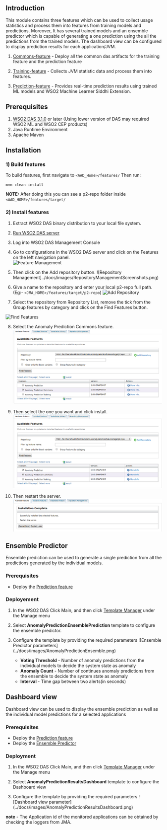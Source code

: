## Introduction
This module contains three features which can be used to collect usage statistics and process them into features from training models and predictions. Moreover, It has several trained models and an ensemble predictor which is capable of generating a one prediction using the all the predictions from the trained models. The dashboard view can be configured to display prediction results for each application/JVM.

1. [Commons-feature](commons-feature) - Deploy all the common das artifacts for the training feature and the prediction feature
  
1. [Training-feature](training-feature) - Collects JVM statistic data and process them into features.
   
2. [Prediction-feature](prediction-feature) - Provides real-time prediction results using trained ML models and WSO2 Machine Learner Siddhi Extension.

## Prerequisites

1. [WSO2 DAS 3.1.0](http://wso2.com/products/data-analytics-server/) or later (Using lower version of DAS may required WSO2 ML and WSO2 CEP products)
2. Java Runtime Environment
3. Apache Maven

## Installation

### 1) Build features

   To build features, first navigate to ```<AAD_Home>/features/``` Then run:
   
   ```
   mvn clean install
   ```
   **NOTE:** After doing this you can see a p2-repo folder inside ```<AAD_HOME>/features/target/```
      
### 2) Install features
   
  1. Extract WSO2 DAS binary distribution to your local file system.
  
  2. [Run WSO2 DAS server](https://docs.wso2.com/display/DAS310/Running+the+Product#RunningtheProduct-Startingtheserver)
  
  3. Log into WSO2 DAS Management Console
  
  4. Go to configurations in the WSO2 DAS server and click on the Features on the left navigation panel.   
  ![Feature Management](../docs/images/FeatureManagementScreenshots.png)
  
  5. Then click on the Add repository button.
  ![Repository Management]../docs/images/RepositoryManagementScreenshots.png)
  
  6. Give a name to the repository and enter your local p2-repo full path. (Eg:- ```<JMA_HOME>/features/target/p2-repo```)
  ![Add Repository](../docs/images/AddRepositoryScreenshots.png)
  
  7. Select the repository from Repository List, remove the tick from the Group features by category and click on the Find Features button.
  
  ![Find Features](../docs/images/FindFeaturesScreenshots.png)
  
  8. Select the Anomaly Prediction Commons feature.
    ![Install Features](../docs/images/CommonsFeaturesScreenshots.png)
    
  9. Then select the one you want and click install.
    ![Install Features](../docs/images/InstallFeaturesScreenshots.png)
  
  10. Then restart the server.
  ![Install Features](../docs/images/RestartServerScreenshots.png)

## Ensemble Predictor
Ensemble prediction can be used to generate a single prediction from all the predictions generated by the individual models.

### Prerequisites
  - Deploy the [Prediction feature](#installation)
  
### Deployement
  1. In the WSO2 DAS Click Main, and then click [Template Manager](https://docs.wso2.com/display/DAS310/Using+Templates)
   under the Manage menu

  2. Select **AnomalyPredictionEnsemblePrediction** template to configure the ensemble predictor.

  3. Configure the template by providing the required parameters
  ![Ensemble Predictor parameters] (../docs/images/AnomalyPredictionEnsemble.png)
  
     - **Voting Threshold** - Number of anomaly predictions from the individual models to decide the system state as anomaly
     - **Anomaly Count** - Number of continues anomaly predictions from the ensemble to decide the system state as anomaly
     - **Interval** - Time gap between two alerts(in seconds)

## Dashboard view
Dashboard view can be used to display the ensemble prediction as well as the individual model predictions for a selected applications

### Prerequisites
  - Deploy the [Prediction feature](#installation)
  - Deploy the [Ensemble Predictor](#ensemble-predictor)
  
### Deployment
  1. In the WSO2 DAS Click Main, and then click [Template Manager](https://docs.wso2.com/display/DAS310/Using+Templates)
   under the Manage menu

  2. Select **AnomalyPredictionResultsDashboard** template to configure the Dashboard view

  3. Configure the template by providing the required parameters
  ![Dashboard view parameter] (../docs/images/AnomalyPredictionResultsDashboard.png)
  
  
  **note** - The Application id of the monitored applications can be obtained by checking the loggers from JMA.
